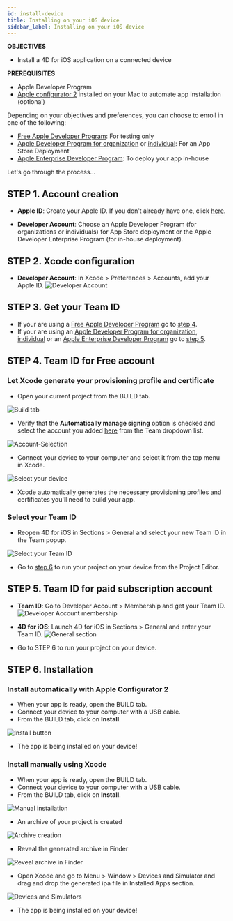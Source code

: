 ```yaml
---
id: install-device
title: Installing on your iOS device
sidebar_label: Installing on your iOS device
---
```


<div markdown="1" class = "objectives">

**OBJECTIVES**

* Install a 4D for iOS application on a connected device
</div>

<div markdown="1" class = "prerequisites">

**PREREQUISITES**

* Apple Developer Program
* [Apple configurator 2](https://itunes.apple.com/us/app/apple-configurator-2/id1037126344) installed on your Mac to automate app installation (optional)

</div>

Depending on your objectives and preferences, you can choose to enroll in one of the following:
* [Free Apple Developer Program](free-developer-account.html): For testing only
* [Apple Developer Program for organization](register-apple-developer-program-organization.html) or [individual](register-apple-developer-program-individual.html): For an App Store Deployment
* [Apple Enterprise Developer Program](register-apple-developer-enterprise-program.html): To deploy your app in-house

Let's go through the process...

## STEP 1. Account creation

* **Apple ID**: Create your Apple ID. If you don’t already have one, click [here](https://appleid.apple.com/account#!&page=create).  

* **Developer Account**: Choose an Apple Developer Program (for organizations or individuals) for App Store deployment or the Apple Developer Enterprise Program (for in-house deployment).


## STEP 2. Xcode configuration

* **Developer Account**: In Xcode > Preferences > Accounts, add your Apple ID.
![Developer Account](assets/test-build/Developer-Account-4D-for-iOS.png) 

## STEP 3. Get your Team ID

* If your are using a [Free Apple Developer Program](free-developer-account.html) go to [step 4](#step-4-team-id-for-free-account).
* If your are using an [Apple Developer Program for organization](register-apple-developer-program-organization.html), [individual](register-apple-developer-program-individual.html) or an [Apple Enterprise Developer Program](register-apple-developer-enterprise-program.html) go to [step 5](#step-4-select-your-team-id).

## STEP 4. Team ID for Free account

### Let Xcode generate your provisioning profile and certificate  

* Open your current project from the BUILD tab.

![Build tab](assets/test-build/Open-your-project-Xcode-4D-for-iOS.png) 

* Verify that the **Automatically manage signing** option is checked and select the account you added [here](free-developer-account.html) from the Team dropdown list.

![Account-Selection](assets/test-build/account-Selection-Free-Account.png) 

* Connect your device to your computer and select it from the top menu in Xcode.

![Select your device](assets/test-build/select-device-Free-Account.png) 

* Xcode automatically generates the necessary provisioning profiles and certificates you'll need to build your app.

### Select your Team ID

* Reopen 4D for iOS in Sections > General and select your new Team ID in the Team popup.

![Select your Team ID](assets/test-build/Team-ID-General-Section-4D-for-iOS.png) 

* Go to [step 6](#step-6-build) to run your project on your device from the Project Editor.


## STEP 5. Team ID for paid subscription account

* **Team ID**: Go to Developer Account > Membership and get your Team ID.
![Developer Account membership](assets/test-build/Team-ID-4D-for-iOS.png) 

* **4D for iOS**: Launch 4D for iOS in Sections > General and enter your Team ID.
![General section](assets/test-build/Team-ID-General-Section-4D-for-iOS.png) 

* Go to STEP 6 to run your project on your device.


## STEP 6. Installation

### Install automatically with Apple Configurator 2

* When your app is ready, open the BUILD tab.
* Connect your device to your computer with a USB cable.
* From the BUILD tab, click on **Install**.

![Install button](assets/test-build/Install-button-build-tab-4D-for-iOS.png) 

* The app is being installed on your device!

### Install manually using Xcode

* When your app is ready, open the BUILD tab.
* Connect your device to your computer with a USB cable.
* From the BUILD tab, click on **Install**.

![Manual installation](assets/test-build/Manual-installation-4D-for-iOS.png) 

* An archive of your project is created

![Archive creation](assets/test-build/Archive-creation.png) 

* Reveal the generated archive in Finder

![Reveal archive in Finder](assets/test-build/Reveal-archive-in-Finder.png) 

* Open Xcode and go to Menu > Window > Devices and Simulator and drag and drop the generated ipa file in Installed Apps section.

![Devices and Simulators](assets/test-build/Devices-and-Simulators-4D-for-iOS.png) 

* The app is being installed on your device!






